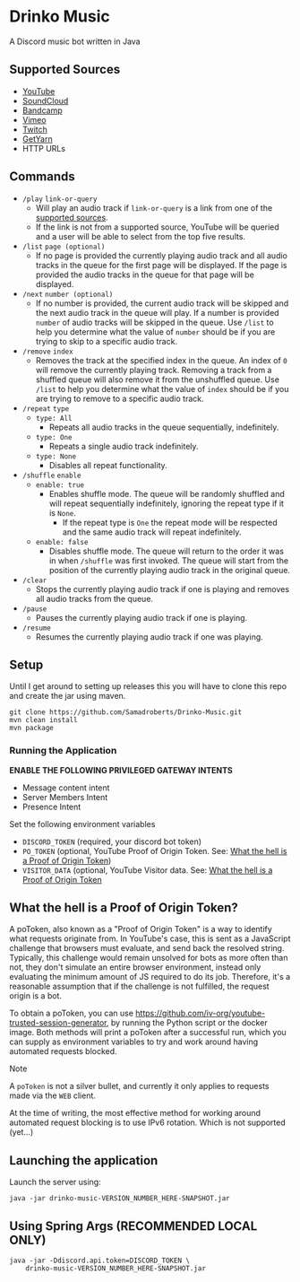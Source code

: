 # Drinko Music

A Discord music bot written in Java


## Supported Sources

- [YouTube](https://www.youtube.com/)
- [SoundCloud](https://soundcloud.com/)
- [Bandcamp](https://bandcamp.com/)
- [Vimeo](https://vimeo.com/)
- [Twitch](https://www.twitch.tv/)
- [GetYarn](https://getyarn.io/)
- HTTP URLs


## Commands

- `/play` `link-or-query`
    - Will play an audio track if `link-or-query` is a link from one of the [supported sources](#supported-sources).
    - If the link is not from a supported source, YouTube will be queried and a user will be able to select from the top five results.
- `/list` `page (optional)`
  - If no page is provided the currently playing audio track and all audio tracks in the queue for the first page will be displayed. If the page is provided the audio tracks in the queue for that page will be displayed.
- `/next` `number (optional)`
  - If no number is provided, the current audio track will be skipped and the next audio track in the queue will play. If a number is provided `number` of audio tracks will be skipped in the queue. Use `/list` to help you determine what the value of `number` should be if you are trying to skip to a specific audio track.
- `/remove` `index`
  - Removes the track at the specified index in the queue. An index of `0` will remove the currently playing track. Removing a track from a shuffled queue will also remove it from the unshuffled queue. Use `/list` to help you determine what the value of `index` should be if you are trying to remove to a specific audio track.
- `/repeat` `type`
  - `type: All`
    - Repeats all audio tracks in the queue sequentially, indefinitely.
  - `type: One`
    - Repeats a single audio track indefinitely.
  - `type: None`
    - Disables all repeat functionality.
- `/shuffle` `enable`
  - `enable: true`
    - Enables shuffle mode. The queue will be randomly shuffled and will repeat sequentially indefinitely, ignoring the repeat type if it is `None`.
        - If the repeat type is `One` the repeat mode will be respected and the same audio track will repeat indefinitely.
  - `enable: false`
    - Disables shuffle mode. The queue will return to the order it was in when `/shuffle` was first invoked. The queue will start from the position of the currently playing audio track in the original queue.
- `/clear`
  - Stops the currently playing audio track if one is playing and removes all audio tracks from the queue.
- `/pause`
  - Pauses the currently playing audio track if one is playing.
- `/resume`
  - Resumes the currently playing audio track if one was playing.

## Setup

Until I get around to setting up releases this you will have to clone this repo and create the jar using maven.

```
git clone https://github.com/Samadroberts/Drinko-Music.git
mvn clean install
mvn package
```

### Running the Application

**ENABLE THE FOLLOWING PRIVILEGED GATEWAY INTENTS**
 - Message content intent
 - Server Members Intent
 - Presence Intent


Set the following environment variables
 - `DISCORD_TOKEN` (required, your discord bot token)
 - `PO_TOKEN` (optional, YouTube Proof of Origin Token. See: [What the hell is a Proof of Origin Token](#what-the-hell-is-a-proof-of-origin-token))
 - `VISITOR_DATA` (optional, YouTube Visitor data. See: [What the hell is a Proof of Origin Token](#what-the-hell-is-a-proof-of-origin-token)

## What the hell is a Proof of Origin Token?
A poToken, also known as a "Proof of Origin Token" is a way to identify what requests originate from. In YouTube's case, this is sent as a JavaScript challenge that browsers must evaluate, and send back the resolved string. Typically, this challenge would remain unsolved for bots as more often than not, they don't simulate an entire browser environment, instead only evaluating the minimum amount of JS required to do its job. Therefore, it's a reasonable assumption that if the challenge is not fulfilled, the request origin is a bot.

To obtain a poToken, you can use https://github.com/iv-org/youtube-trusted-session-generator, by running the Python script or the docker image. Both methods will print a poToken after a successful run, which you can supply as environment variables to try and work around having automated requests blocked.

> [!NOTE]
> A `poToken` is not a silver bullet, and currently it only applies to requests made via the `WEB` client.
>
> At the time of writing, the most effective method for working around automated request blocking is to use IPv6 rotation. Which is not supported (yet...)

## Launching the application
Launch the server using:

```java -jar drinko-music-VERSION_NUMBER_HERE-SNAPSHOT.jar```

## Using Spring Args (RECOMMENDED LOCAL ONLY)
```
java -jar -Ddiscord.api.token=DISCORD_TOKEN \
    drinko-music-VERSION_NUMBER_HERE-SNAPSHOT.jar
```
